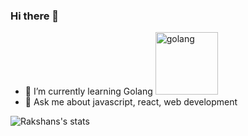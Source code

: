 ### Hi there 👋
- 🌱 I’m currently learning Golang <img src="https://github.com/egonelbre/gophers/blob/master/vector/computer/music.svg" alt="golang" width="100" height="100">
- 💬 Ask me about javascript, react, web development

![Rakshans's stats](https://github-readme-stats.vercel.app/api/wakatime?username=rakshans1&custom_title=Week%20Stats&title_color=0366d6&hide_border=true)

<!--
**rakshans1/rakshans1** is a ✨ _special_ ✨ repository because its `README.md` (this file) appears on your GitHub profile.

Here are some ideas to get you started:

- 🔭 I’m currently working on ...

- 👯 I’m looking to collaborate on ...
- 🤔 I’m looking for help with ...

- 📫 How to reach me: ...
- 😄 Pronouns: ...
- ⚡ Fun fact: ...
-->
